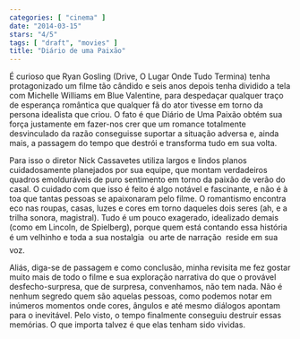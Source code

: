 ```yaml
---
categories: [ "cinema" ]
date: "2014-03-15"
stars: "4/5"
tags: [ "draft", "movies" ]
title: "Diário de uma Paixão"
---
```

É curioso que Ryan Gosling (Drive, O Lugar Onde Tudo Termina) tenha
protagonizado um filme tão cândido e seis anos depois tenha dividido a
tela com Michelle Williams em Blue Valentine, para despedaçar qualquer
traço de esperança romântica que qualquer fã do ator tivesse em torno
da persona idealista que criou. O fato é que Diário de Uma Paixão
obtém sua força justamente em fazer-nos crer que um romance totalmente
desvinculado da razão conseguisse suportar a situação adversa e, ainda
mais, a passagem do tempo que destrói e transforma tudo em sua volta.

Para isso o diretor Nick Cassavetes utiliza largos e lindos planos
cuidadosamente planejados por sua equipe, que montam verdadeiros quadros
emolduráveis de puro sentimento em torno da paixão de verão do casal. O
cuidado com que isso é feito é algo notável e fascinante, e não é à
toa que tantas pessoas se apaixonaram pelo filme. O romantismo encontra
eco nas roupas, casas, luzes e cores em torno daqueles dois seres (ah,
e a trilha sonora, magistral). Tudo é um pouco exagerado, idealizado
demais (como em Lincoln, de Spielberg), porque quem está contando essa
história é um velhinho e toda a sua nostalgia  ou arte de narração
 reside em sua voz.

Aliás, diga-se de passagem e como conclusão, minha revisita me fez
gostar muito mais de todo o filme e sua exploração narrativa do que
o provável desfecho-surpresa, que de surpresa, convenhamos, não tem
nada. Não é nenhum segredo quem são aquelas pessoas, como podemos notar
em inúmeros momentos onde cores, ângulos e até mesmo diálogos apontam
para o inevitável. Pelo visto, o tempo finalmente conseguiu destruir
essas memórias. O que importa talvez é que elas tenham sido vividas.
